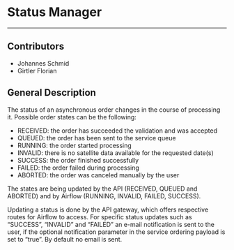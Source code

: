 # Status Manager

---

## Contributors
* Johannes Schmid
* Girtler Florian

## General Description
The status of an asynchronous order changes in the course of processing it. Possible order states can be the
following:

* RECEIVED: the order has succeeded the validation and was accepted
* QUEUED: the order has been sent to the service queue
* RUNNING: the order started processing
* INVALID: there is no satellite data available for the requested date(s)
* SUCCESS: the order finished successfully
* FAILED: the order failed during processing
* ABORTED: the order was canceled manually by the user


The states are being updated by the API (RECEIVED, QUEUED and ABORTED) and by Airflow (RUNNING,
INVALID, FAILED, SUCCESS). 

Updating a status is done by the API gateway, which offers respective routes for Airflow to access. For
specific status updates such as “SUCCESS”, “INVALID” and “FAILED” an e-mail notification is sent to the user,
if the optional notification parameter in the service ordering payload is set to “true”. By default no email is
sent.
